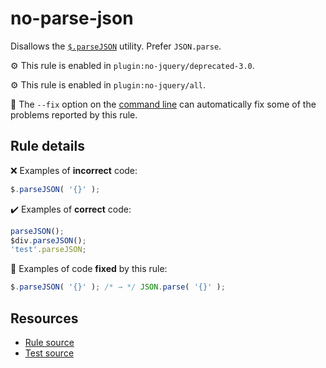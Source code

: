 # no-parse-json

Disallows the [`$.parseJSON`](https://api.jquery.com/jQuery.parseJSON/) utility. Prefer `JSON.parse`.

⚙️ This rule is enabled in `plugin:no-jquery/deprecated-3.0`.

⚙️ This rule is enabled in `plugin:no-jquery/all`.

🔧 The `--fix` option on the [command line](https://eslint.org/docs/user-guide/command-line-interface#fixing-problems) can automatically fix some of the problems reported by this rule.

## Rule details

❌ Examples of **incorrect** code:
```js
$.parseJSON( '{}' );
```

✔️ Examples of **correct** code:
```js
parseJSON();
$div.parseJSON();
'test'.parseJSON;
```

🔧 Examples of code **fixed** by this rule:
```js
$.parseJSON( '{}' ); /* → */ JSON.parse( '{}' );
```

## Resources

* [Rule source](/src/rules/no-parse-json.js)
* [Test source](/tests/rules/no-parse-json.js)

